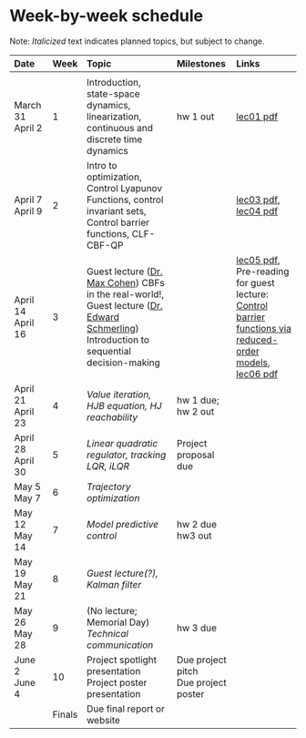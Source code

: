 # Week-by-week schedule
Note: *Italicized* text indicates planned topics, but subject to change.

|  Date      |  Week  |  Topic  |  Milestones  |  Links  |
| :--------- | ------ | :---- | :--------- | :-------------- |
| <img width=150/> ||||
| March 31 <br> April 2  |   1    | Introduction, state-space dynamics, linearization, continuous and discrete time dynamics | hw 1 out | [lec01 pdf](https://github.com/UW-CTRL/lmc-book/blob/main/_static/pdfs/lecture_01.pdf)|
| April 7 <br> April 9   |   2    | Intro to optimization, Control Lyapunov Functions, control invariant sets, Control barrier functions, CLF-CBF-QP | | [lec03 pdf](https://github.com/UW-CTRL/lmc-book/blob/main/_static/pdfs/lecture_03.pdf), [lec04 pdf](https://github.com/UW-CTRL/lmc-book/blob/main/_static/pdfs/lecture_04.pdf)|
| April 14 <br> April 16 |   3    | Guest lecture ([Dr. Max Cohen](https://scholar.google.com/citations?hl=en&user=e_0yKw0AAAAJ&view_op=list_works&sortby=pubdate)) CBFs in the real-world!, <br>Guest lecture ([Dr. Edward Schmerling](https://scholar.google.com/citations?user=b4Kj6MIAAAAJ&hl=en)) Introduction to sequential decision-making  | | [lec05 pdf](https://github.com/UW-CTRL/lmc-book/blob/main/_static/pdfs/lecture_05.pdf), Pre-reading for guest lecture: [Control barrier functions via reduced-order models](https://arxiv.org/pdf/2403.09865), [lec06 pdf](https://github.com/UW-CTRL/lmc-book/blob/main/_static/pdfs/lecture_06.pdf) |
| April 21 <br> April 23 |   4    | *Value iteration, HJB equation, HJ reachability* | hw 1 due; <br> hw 2 out | |
| April 28 <br> April 30 |   5    | *Linear quadratic regulator, tracking LQR, iLQR* | Project proposal due | |
| May 5 <br> May 7       |   6    | *Trajectory optimization* | | |
| May 12 <br> May 14     |   7    | *Model predictive control* | hw 2 due <br> hw3 out| |
| May 19 <br> May 21     |   8    | *Guest lecture(?), Kalman filter*| | |
| May 26 <br> May 28     |   9    | (No lecture; Memorial Day) <br> *Technical communication* | hw 3 due | |
| June 2 <br> June 4     |   10   | Project spotlight presentation <br> Project poster presentation | Due project pitch <br> Due project poster | |
|                        | Finals | Due final report or website | | |
